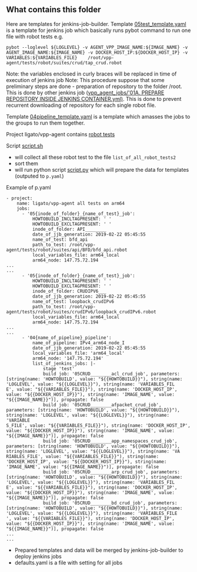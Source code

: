 ## What contains this folder


Here are templates for jenkins-job-builder.
Template [05test_template.yaml][6] is a template for jenkins job which basically runs pybot command to run one file with robot tests e.g.
```
pybot --loglevel ${LOGLEVEL} -v AGENT_VPP_IMAGE_NAME:${IMAGE_NAME} -v AGENT_IMAGE_NAME:${IMAGE_NAME} -v DOCKER_HOST_IP:${DOCKER_HOST_IP} -v VARIABLES:${VARIABLES_FILE}    /root/vpp-agent/tests/robot/suites/crud/tap_crud.robot

```
Note: the variables enclosed in curly braces will be replaced in time of execution of jenkins job
Note: This procedure suppose that some preliminary steps are done - preparation of repository to the folder /root. This is done by other jenkins job ([vpp_agent_jobs/'01A. PREPARE REPOSITORY INSIDE JENKINS CONTAINER.yml)][4]. This is done to prevent recurrent downloading of repository for each single robot file.

Template [04pipeline_template.yaml][5] is a template which amasses the jobs to the groups to run them together.


Project ligato/vpp-agent contains [robot tests][1]

Script [script.sh][2]
* will collect all these robot test to the file `list_of_all_robot_tests2`
* sort them
* will run python script [script.py][3] which will prepare the data for templates (outputed to `p.yaml`) 

Example of p.yaml
```
- project:
    name: ligato/vpp-agent all tests on arm64
    jobs:
      - '05{inode_of_folder}_{name_of_test}_job':
          HOWTOBUILD_INCLTAGPRESENT: ' '
          HOWTOBUILD_EXCLTAGPRESENT: ' '
          inode_of_folder: API________
          date_of_jjb_generation: 2019-02-22 05:45:55
          name_of_test: bfd_api
          path_to_test: /root/vpp-agent/tests/robot/suites/api/BFD/bfd_api.robot
          local_variables_file: arm64_local
          arm64_node: 147.75.72.194
...
...
      - '05{inode_of_folder}_{name_of_test}_job':
          HOWTOBUILD_INCLTAGPRESENT: ' '
          HOWTOBUILD_EXCLTAGPRESENT: ' '
          inode_of_folder: CRUDIPV6___
          date_of_jjb_generation: 2019-02-22 05:45:55
          name_of_test: loopback_crudIPv6
          path_to_test: /root/vpp-agent/tests/robot/suites/crudIPv6/loopback_crudIPv6.robot
          local_variables_file: arm64_local
          arm64_node: 147.75.72.194
...
...
      - '04{name_of_pipeline}_pipeline':
          name_of_pipeline: IPv4_arm64_node_I
          date_of_jjb_generation: 2019-02-22 05:45:55
          local_variables_file: 'arm64_local'
          arm64_node: '147.75.72.194'
          list_of_jenkins_jobs: |-
              stage 'test'
              build job: '05CRUD________acl_crud_job', parameters: [string(name: 'HOWTOBUILD', value: "${{HOWTOBUILD}}"), string(name: 'LOGLEVEL', value: "${{LOGLEVEL}}"), string(name: 'VARIABLES_FIL
E', value: "${{VARIABLES_FILE}}"), string(name: 'DOCKER_HOST_IP', value: "${{DOCKER_HOST_IP}}"), string(name: 'IMAGE_NAME', value: "${{IMAGE_NAME}}")], propagate: false
              build job: '05CRUD________afpacket_crud_job', parameters: [string(name: 'HOWTOBUILD', value: "${{HOWTOBUILD}}"), string(name: 'LOGLEVEL', value: "${{LOGLEVEL}}"), string(name: 'VARIABLE
S_FILE', value: "${{VARIABLES_FILE}}"), string(name: 'DOCKER_HOST_IP', value: "${{DOCKER_HOST_IP}}"), string(name: 'IMAGE_NAME', value: "${{IMAGE_NAME}}")], propagate: false
              build job: '05CRUD________app_namespaces_crud_job', parameters: [string(name: 'HOWTOBUILD', value: "${{HOWTOBUILD}}"), string(name: 'LOGLEVEL', value: "${{LOGLEVEL}}"), string(name: 'VA
RIABLES_FILE', value: "${{VARIABLES_FILE}}"), string(name: 'DOCKER_HOST_IP', value: "${{DOCKER_HOST_IP}}"), string(name: 'IMAGE_NAME', value: "${{IMAGE_NAME}}")], propagate: false
              build job: '05CRUD________arp_crud_job', parameters: [string(name: 'HOWTOBUILD', value: "${{HOWTOBUILD}}"), string(name: 'LOGLEVEL', value: "${{LOGLEVEL}}"), string(name: 'VARIABLES_FIL
E', value: "${{VARIABLES_FILE}}"), string(name: 'DOCKER_HOST_IP', value: "${{DOCKER_HOST_IP}}"), string(name: 'IMAGE_NAME', value: "${{IMAGE_NAME}}")], propagate: false
              build job: '05CRUD________bd_crud_job', parameters: [string(name: 'HOWTOBUILD', value: "${{HOWTOBUILD}}"), string(name: 'LOGLEVEL', value: "${{LOGLEVEL}}"), string(name: 'VARIABLES_FILE
', value: "${{VARIABLES_FILE}}"), string(name: 'DOCKER_HOST_IP', value: "${{DOCKER_HOST_IP}}"), string(name: 'IMAGE_NAME', value: "${{IMAGE_NAME}}")], propagate: false
...
...

```

* Prepared templates and data will be merged by jenkins-job-builder to deploy jenkins jobs
* defaults.yaml is a file with setting for all jobs 


[1]: https://github.com/ligato/vpp-agent/tree/master/tests/robot/suites
[2]: script.sh
[3]: script.py
[4]: vpp_agent_jobs/01A.%20PREPARE%20REPOSITORY%20INSIDE%20JENKINS%20CONTAINER.yml
[5]: pipeline_template.yaml
[6]: 05test_template.yaml
[7]: defaults.yaml
